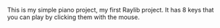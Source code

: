This is my simple piano project, my first Raylib project. It has 8 keys that you can play by clicking them with the mouse.
